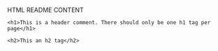 HTML README CONTENT
```
<h1>This is a header comment. There should only be one h1 tag per page</h1>

<h2>This an h2 tag</h2>
```